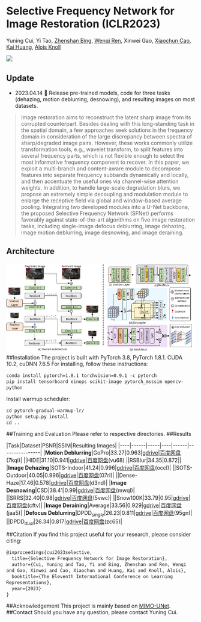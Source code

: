 # Selective Frequency Network for Image Restoration (ICLR2023)

Yuning Cui, Yi Tao, [Zhenshan Bing](https://scholar.google.com.hk/citations?user=eIz0XvMAAAAJ&hl=zh-CN&oi=ao), [Wenqi Ren](https://scholar.google.com.hk/citations?user=VwfgfR8AAAAJ&hl=zh-CN&oi=ao), Xinwei Gao, [Xiaochun Cao](https://scholar.google.com.hk/citations?user=PDgp6OkAAAAJ&hl=zh-CN&oi=ao), [Kai Huang](https://scholar.google.com.hk/citations?hl=zh-CN&user=70_wl8kAAAAJ), [Alois Knoll](https://scholar.google.com.hk/citations?user=-CA8QgwAAAAJ&hl=zh-CN&oi=ao)

[![](https://img.shields.io/badge/ICLR-Paper-blue.svg)](https://openreview.net/forum?id=tyZ1ChGZIKO)

## Update 
- 2023.04.14 	:tada: Release pre-trained models, code for three tasks (dehazing, motion deblurring, desnowing), and resulting images on most datasets.

>Image restoration aims to reconstruct the latent sharp image from its corrupted counterpart. Besides dealing with this long-standing task in the spatial domain, a few approaches seek solutions in the frequency domain in consideration of the large discrepancy between spectra of sharp/degraded image pairs. However, these works commonly utilize transformation tools, e.g., wavelet transform, to split features into several frequency parts, which is not flexible enough to select the most informative frequency component to recover. In this paper, we exploit a multi-branch and content-aware module to decompose features into separate frequency subbands dynamically and locally, and then accentuate the useful ones via channel-wise attention weights. In addition, to handle large-scale degradation blurs, we propose an extremely simple decoupling and modulation module to enlarge the receptive field via global and window-based average pooling. Integrating two developed modules into a U-Net backbone, the proposed Selective Frequency Network (SFNet) performs favorably against state-of-the-art algorithms on five image restoration tasks, including single-image defocus deblurring, image dehazing, image motion deblurring, image desnowing, and image deraining.

## Architecture
![avatar](figs\SFNet.png)
##Installation
The project is built with PyTorch 3.8, PyTorch 1.8.1. CUDA 10.2, cuDNN 7.6.5
For installing, follow these instructions:
~~~
conda install pytorch=1.8.1 torchvision=0.9.1 -c pytorch
pip install tensorboard einops scikit-image pytorch_msssim opencv-python
~~~
Install warmup scheduler:
~~~
cd pytorch-gradual-warmup-lr/
python setup.py install
cd ..
~~~
##Training and Evaluation
Please refer to respective directories.
##Results

|Task|Dataset|PSNR|SSIM|Resulting Images|
|----|------|-----|----|------|----------------|
|**Motion Deblurring**|GoPro|33.27|0.963|[gdrive](https://drive.google.com/file/d/1mVerQce1ZZFkKOj0Cbwyj49ZPWdHcO2z/view?usp=sharing)\|[百度网盘](链接：https://pan.baidu.com/s/1ZVHjcpVeZBZU13npEgWCCg?pwd=7kqi)(7kqi)|
||HIDE|31.10|0.941|[gdrive](https://drive.google.com/file/d/1T1ZBg2gfqRCmhjvYD6qrgOdv9ZY0abHk/view?usp=sharing)\|[百度网盘](https://pan.baidu.com/s/1GqGs_oGUbupQ1kSaMmSVGw?pwd=vu68)(vu68)
||RSBlur|34.35|0.872||
|**Image Dehazing**|SOTS-Indoor|41.24|0.996|[gdrive](https://drive.google.com/file/d/1d-IMbzp3N42dEP1IN-VphAT2Ok2dTH90/view?usp=sharing)\|[百度网盘](链接：https://pan.baidu.com/s/1ewi9VLbGnmDbQDyLeXgpuQ?pwd=occl)(occl)|
||SOTS-Outdoor|40.05|0.996|[gdrive](https://drive.google.com/file/d/1m_FTpMYBZBqN76VtEkp2VEKA7WpIL0hO/view?usp=sharing)\|[百度网盘](链接：https://pan.baidu.com/s/10e-pIhxwB-Nt1uWCjmgJzw?pwd=07rl)(07rl)|
||Dense-Haze|17.46|0.578|[gdrive](https://drive.google.com/file/d/1XfW0PzfxIEhI4GWMTvqOjxIsPE_syB0V/view?usp=sharing)\|[百度网盘](链接：https://pan.baidu.com/s/1AAsA5cKGz6tnIJMpeuU98A?pwd=d3nd)(d3nd)|
|**Image Desnowing**|CSD|38.41|0.99|[gdrive](https://drive.google.com/file/d/1zbqrLwCuvNjfOmER_mvBFbd7WGO9ciYH/view?usp=sharing)\|[百度网盘](链接：https://pan.baidu.com/s/1rM4ybZzXu62Ei7EzKYLWOg?pwd=mwql)(mwql)|
||SRRS|32.40|0.98|[gdrive](https://drive.google.com/file/d/1XbjtHg5frKTDtoAabCHdPRGV37_WJ_2C/view?usp=sharing)\|[百度网盘](链接：https://pan.baidu.com/s/1-Z6aL4OPB5bYAX4PK7Xkdg?pwd=5vwc)(5vwc)|
||Snow100K|33.79|0.95|[gdrive](https://drive.google.com/file/d/17MQpMn02-l2duiB4t6PEHDTahIeJgsKU/view?usp=sharing)\|[百度网盘](链接：https://pan.baidu.com/s/1cx65WtJFk5Pgf1Os5x_RPQ?pwd=cftv)(cftv)|
|**Image Deraining**|Average|33.56|0.929|[gdrive](https://drive.google.com/file/d/1QSSXEMs7Mc6U8e0rYpK7ik99Vs1RfojF/view?usp=sharing)\|[百度网盘](链接：https://pan.baidu.com/s/1IYdzzQlFX6ubTBga7EeGtA?pwd=jaa5)(jaa5)|
|**Defocus Deblurring**|DPDD<sub>*single*</sub>|26.23|0.811|[gdrive](https://drive.google.com/file/d/15ep5U--RRRPOwzb0rkd61NHz_8_poXDz/view?usp=sharing)\|[百度网盘](链接：https://pan.baidu.com/s/1jaDr4bY3FzoESsRgHjlJGw?pwd=95gn)(95gn)|
||DPDD<sub>*dual*</sub>|26.34|0.817|[gdrive](https://drive.google.com/file/d/10EvKjAtbVdwoPCPALQNnEKfy3ele79SK/view?usp=sharing)\|[百度网盘](https://pan.baidu.com/s/1x6ngjYKtktg5jHSqF-4Y3Q?pwd=zc65)(zc65)|
<!-- ||DPDD<sub>*dual*</sub>|26.34|0.817|gdrive\|百度网盘| -->
<!-- 
<details>
<summary><strong>Motion Deblurring</strong> (click to expand)</summary>
<pre>
</pre>
</details>

<details>
<summary><strong>Image Dehazing</strong> (click to expand)</summary>
<pre>
</pre>
</details>

<details>
<summary><strong>Image Desnowing</strong> (click to expand)</summary>
<pre>
</pre>
</details>

<details>
<summary><strong>Image Deraining</strong> (click to expand)</summary>
<pre>
</pre>
</details>

<details>
<summary><strong>Defocus Deraining</strong> (click to expand)</summary>
<pre>
</pre>
</details> -->

##Citation
If you find this project useful for your research, please consider citing:
~~~
@inproceedings{cui2023selective,
  title={Selective Frequency Network for Image Restoration},
  author={Cui, Yuning and Tao, Yi and Bing, Zhenshan and Ren, Wenqi and Gao, Xinwei and Cao, Xiaochun and Huang, Kai and Knoll, Alois},
  booktitle={The Eleventh International Conference on Learning Representations},
  year={2023}
}
~~~
##Acknowledgement
This project is mainly based on [MIMO-UNet](https://github.com/chosj95/MIMO-UNet).
##Contact
Should you have any question, please contact Yuning Cui.
